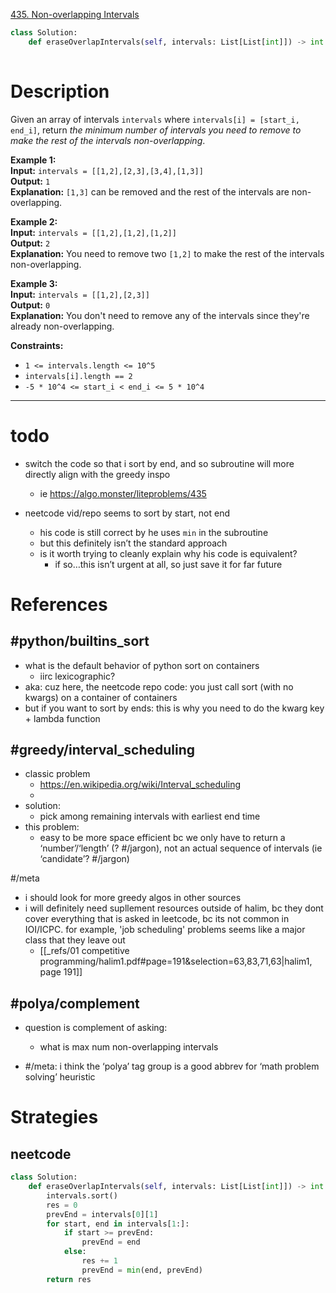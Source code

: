 [435. Non-overlapping Intervals](https://leetcode.com/problems/non-overlapping-intervals/)

```python
class Solution:
    def eraseOverlapIntervals(self, intervals: List[List[int]]) -> int:
        
```

# Description

Given an array of intervals `intervals` where `intervals[i] = [start_i, end_i]`, return _the minimum number of intervals you need to remove to make the rest of the intervals non-overlapping_.

**Example 1:**  
**Input:** `intervals = [[1,2],[2,3],[3,4],[1,3]]`  
**Output:** `1`  
**Explanation:** `[1,3]` can be removed and the rest of the intervals are non-overlapping.

**Example 2:**  
**Input:** `intervals = [[1,2],[1,2],[1,2]]`  
**Output:** `2`  
**Explanation:** You need to remove two `[1,2]` to make the rest of the intervals non-overlapping.

**Example 3:**  
**Input:** `intervals = [[1,2],[2,3]]`  
**Output:** `0`  
**Explanation:** You don't need to remove any of the intervals since they're already non-overlapping.

**Constraints:**
- `1 <= intervals.length <= 10^5`
- `intervals[i].length == 2`
- `-5 * 10^4 <= start_i < end_i <= 5 * 10^4`

---

# todo

- switch the code so that i sort by end, and so subroutine will more directly align with the greedy inspo
	- ie https://algo.monster/liteproblems/435

- neetcode vid/repo seems to sort by start, not end
	- his code is still correct by he uses `min` in the subroutine
	- but this definitely isn’t the standard approach
	- is it worth trying to cleanly explain why his code is equivalent?
		- if so…this isn’t urgent at all, so just save it for far future

# References

## #python/builtins_sort 

- what is the default behavior of python sort on containers
	- iirc lexicographic?
- aka: cuz here, the neetcode repo code: you just call sort (with no kwargs) on a container of containers
- but if you want to sort by ends: this is why you need to do the kwarg key + lambda function

## #greedy/interval_scheduling

- classic problem
	- https://en.wikipedia.org/wiki/Interval_scheduling
	- 
- solution:
	- pick among remaining intervals with earliest end time
- this problem:
	- easy to be more space efficient bc we only have to return a ‘number’/‘length’ (? #/jargon), not an actual sequence of intervals (ie ‘candidate’? #/jargon)


#/meta 
- i should look for more greedy algos in other sources
- i will definitely need supllement resources outside of halim, bc they dont cover everything that is asked in leetcode, bc its not common in IOI/ICPC. for example, 'job scheduling' problems seems like a major class that they leave out
	- [[_refs/01 competitive programming/halim1.pdf#page=191&selection=63,83,71,63|halim1, page 191]]

## #polya/complement
- question is complement of asking:
	- what is max num non-overlapping intervals

- #/meta: i think the ‘polya’ tag group is a good abbrev for ‘math problem solving’ heuristic


# Strategies

## neetcode

```python
class Solution:
    def eraseOverlapIntervals(self, intervals: List[List[int]]) -> int:
        intervals.sort()
        res = 0
        prevEnd = intervals[0][1]
        for start, end in intervals[1:]:
            if start >= prevEnd:
                prevEnd = end
            else:
                res += 1
                prevEnd = min(end, prevEnd)
        return res

```